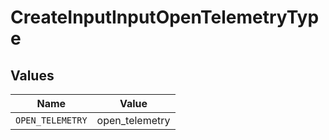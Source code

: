 # CreateInputInputOpenTelemetryType


## Values

| Name             | Value            |
| ---------------- | ---------------- |
| `OPEN_TELEMETRY` | open_telemetry   |